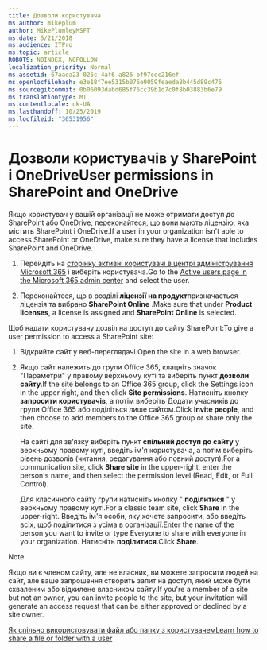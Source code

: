 ```yaml
---
title: Дозволи користувача
ms.author: mikeplum
author: MikePlumleyMSFT
ms.date: 5/21/2018
ms.audience: ITPro
ms.topic: article
ROBOTS: NOINDEX, NOFOLLOW
localization_priority: Normal
ms.assetid: 67aaea23-025c-4af6-a826-bf97cec216ef
ms.openlocfilehash: e3e18f7ee5315b076e9059feaeda8b445d89c476
ms.sourcegitcommit: 0b06093dabd685f76cc39b1d7c0f8b03883b6e79
ms.translationtype: MT
ms.contentlocale: uk-UA
ms.lasthandoff: 10/25/2019
ms.locfileid: "36531956"
---
```

# <a name="user-permissions-in-sharepoint-and-onedrive"></a><span data-ttu-id="16186-102">Дозволи користувачів у SharePoint і OneDrive</span><span class="sxs-lookup"><span data-stu-id="16186-102">User permissions in SharePoint and OneDrive</span></span>

<span data-ttu-id="16186-103">Якщо користувач у вашій організації не може отримати доступ до SharePoint або OneDrive, переконайтеся, що вони мають ліцензію, яка містить SharePoint і OneDrive.</span><span class="sxs-lookup"><span data-stu-id="16186-103">If a user in your organization isn't able to access SharePoint or OneDrive, make sure they have a license that includes SharePoint and OneDrive.</span></span> 
  
1. <span data-ttu-id="16186-104">Перейдіть на [сторінку активні користувачі в центрі адміністрування Microsoft 365](https://portal.office.com/adminportal/home#/users) і виберіть користувача.</span><span class="sxs-lookup"><span data-stu-id="16186-104">Go to the [Active users page in the Microsoft 365 admin center](https://portal.office.com/adminportal/home#/users) and select the user.</span></span> 
    
2. <span data-ttu-id="16186-105">Переконайтеся, що в розділі **ліцензії на продукт**призначається ліцензія та вибрано **SharePoint Online** .</span><span class="sxs-lookup"><span data-stu-id="16186-105">Make sure that under **Product licenses**, a license is assigned and **SharePoint Online** is selected.</span></span> 
    
 <span data-ttu-id="16186-106">Щоб надати користувачу дозвіл на доступ до сайту SharePoint:</span><span class="sxs-lookup"><span data-stu-id="16186-106">To give a user permission to access a SharePoint site:</span></span> 
  
1. <span data-ttu-id="16186-107">Відкрийте сайт у веб-переглядачі.</span><span class="sxs-lookup"><span data-stu-id="16186-107">Open the site in a web browser.</span></span>
    
2. <span data-ttu-id="16186-108">Якщо сайт належить до групи Office 365, клацніть значок "Параметри" у правому верхньому куті та виберіть пункт **дозволи сайту**.</span><span class="sxs-lookup"><span data-stu-id="16186-108">If the site belongs to an Office 365 group, click the Settings icon in the upper right, and then click **Site permissions**.</span></span> <span data-ttu-id="16186-109">Натисніть кнопку **запросити користувачів**, а потім виберіть Додати учасників до групи Office 365 або поділіться лише сайтом.</span><span class="sxs-lookup"><span data-stu-id="16186-109">Click **Invite people**, and then choose to add members to the Office 365 group or share only the site.</span></span> 
    
    <span data-ttu-id="16186-110">На сайті для зв'язку виберіть пункт **спільний доступ до сайту** у верхньому правому куті, введіть ім'я користувача, а потім виберіть рівень дозволів (читання, редагування або повний доступ).</span><span class="sxs-lookup"><span data-stu-id="16186-110">For a communication site, click **Share site** in the upper-right, enter the person's name, and then select the permission level (Read, Edit, or Full Control).</span></span> 
    
    <span data-ttu-id="16186-111">Для класичного сайту групи натисніть кнопку " **поділитися** " у верхньому правому куті.</span><span class="sxs-lookup"><span data-stu-id="16186-111">For a classic team site, click **Share** in the upper-right.</span></span> <span data-ttu-id="16186-112">Введіть ім'я особи, яку хочете запросити, або введіть всіх, щоб поділитися з усіма в організації.</span><span class="sxs-lookup"><span data-stu-id="16186-112">Enter the name of the person you want to invite or type Everyone to share with everyone in your organization.</span></span> <span data-ttu-id="16186-113">Натисніть **поділитися**.</span><span class="sxs-lookup"><span data-stu-id="16186-113">Click **Share**.</span></span>
    
> [!NOTE]
> <span data-ttu-id="16186-114">Якщо ви є членом сайту, але не власник, ви можете запросити людей на сайт, але ваше запрошення створить запит на доступ, який може бути схваленим або відхилене власником сайту.</span><span class="sxs-lookup"><span data-stu-id="16186-114">If you're a member of a site but not an owner, you can invite people to the site, but your invitation will generate an access request that can be either approved or declined by a site owner.</span></span> 
  
[<span data-ttu-id="16186-115">Як спільно використовувати файл або папку з користувачем</span><span class="sxs-lookup"><span data-stu-id="16186-115">Learn how to share a file or folder with a user</span></span>](https://go.microsoft.com/fwlink/?linkid=533408)
  


